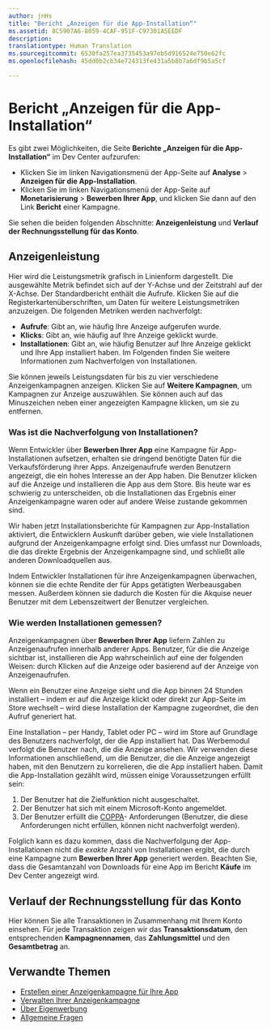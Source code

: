 ```yaml
---
author: jnHs
title: "Bericht „Anzeigen für die App-Installation“"
ms.assetid: 8C5907A6-8059-4CAF-951F-C97301A5EEDF
description: 
translationtype: Human Translation
ms.sourcegitcommit: 6530fa257ea3735453a97eb5d916524e750e62fc
ms.openlocfilehash: 45dd0b2cb34e724313fe431a5b8b7a6df9b5a5cf

---
```


# Bericht „Anzeigen für die App-Installation“

Es gibt zwei Möglichkeiten, die Seite **Berichte „Anzeigen für die App-Installation“** im Dev Center aufzurufen:

-   Klicken Sie im linken Navigationsmenü der App-Seite auf **Analyse** &gt; **Anzeigen für die App-Installation**.
-   Klicken Sie im linken Navigationsmenü der App-Seite auf **Monetarisierung** &gt; **Bewerben Ihrer App**, und klicken Sie dann auf den Link **Bericht** einer Kampagne.

Sie sehen die beiden folgenden Abschnitte: **Anzeigenleistung** und **Verlauf der Rechnungsstellung für das Konto**.

## Anzeigenleistung

Hier wird die Leistungsmetrik grafisch in Linienform dargestellt. Die ausgewählte Metrik befindet sich auf der Y-Achse und der Zeitstrahl auf der X-Achse. Der Standardbericht enthält die Aufrufe. Klicken Sie auf die Registerkartenüberschriften, um Daten für weitere Leistungsmetriken anzuzeigen. Die folgenden Metriken werden nachverfolgt:

-   **Aufrufe**: Gibt an, wie häufig Ihre Anzeige aufgerufen wurde.
-   **Klicks**: Gibt an, wie häufig auf Ihre Anzeige geklickt wurde.
-   **Installationen**: Gibt an, wie häufig Benutzer auf Ihre Anzeige geklickt und Ihre App installiert haben. Im Folgenden finden Sie weitere Informationen zum Nachverfolgen von Installationen.

Sie können jeweils Leistungsdaten für bis zu vier verschiedene Anzeigenkampagnen anzeigen. Klicken Sie auf **Weitere Kampagnen**, um Kampagnen zur Anzeige auszuwählen. Sie können auch auf das Minuszeichen neben einer angezeigten Kampagne klicken, um sie zu entfernen.

### Was ist die Nachverfolgung von Installationen?

Wenn Entwickler über **Bewerben Ihrer App** eine Kampagne für App-Installationen aufsetzen, erhalten sie dringend benötigte Daten für die Verkaufsförderung ihrer Apps. Anzeigenaufrufe werden Benutzern angezeigt, die ein hohes Interesse an der App haben. Die Benutzer klicken auf die Anzeige und installieren die App aus dem Store. Bis heute war es schwierig zu unterscheiden, ob die Installationen das Ergebnis einer Anzeigenkampagne waren oder auf andere Weise zustande gekommen sind.

Wir haben jetzt Installationsberichte für Kampagnen zur App-Installation aktiviert, die Entwicklern Auskunft darüber geben, wie viele Installationen aufgrund der Anzeigenkampagne erfolgt sind. Dies umfasst nur Downloads, die das direkte Ergebnis der Anzeigenkampagne sind, und schließt alle anderen Downloadquellen aus.

Indem Entwickler Installationen für ihre Anzeigenkampagnen überwachen, können sie die echte Rendite der für Apps getätigten Werbeausgaben messen. Außerdem können sie dadurch die Kosten für die Akquise neuer Benutzer mit dem Lebenszeitwert der Benutzer vergleichen.

### Wie werden Installationen gemessen?

Anzeigenkampagnen über **Bewerben Ihrer App** liefern Zahlen zu Anzeigenaufrufen innerhalb anderer Apps. Benutzer, für die die Anzeige sichtbar ist, installieren die App wahrscheinlich auf eine der folgenden Weisen: durch Klicken auf die Anzeige oder basierend auf der Anzeige von Anzeigenaufrufen.

Wenn ein Benutzer eine Anzeige sieht und die App binnen 24 Stunden installiert – indem er auf die Anzeige klickt oder direkt zur App-Seite im Store wechselt – wird diese Installation der Kampagne zugeordnet, die den Aufruf generiert hat.

Eine Installation – per Handy, Tablet oder PC – wird im Store auf Grundlage des Benutzers nachverfolgt, der die App installiert hat. Das Werbemodul verfolgt die Benutzer nach, die die Anzeige ansehen. Wir verwenden diese Informationen anschließend, um die Benutzer, die die Anzeige angezeigt haben, mit den Benutzern zu korrelieren, die die App installiert haben. Damit die App-Installation gezählt wird, müssen einige Voraussetzungen erfüllt sein:

1.  Der Benutzer hat die Zielfunktion nicht ausgeschaltet.
2.  Der Benutzer hat sich mit einem Microsoft-Konto angemeldet.
3.  Der Benutzer erfüllt die [COPPA](http://go.microsoft.com/fwlink?LinkId=536558)- Anforderungen (Benutzer, die diese Anforderungen nicht erfüllen, können nicht nachverfolgt werden).

Folglich kann es dazu kommen, dass die Nachverfolgung der App-Installationen nicht die *exakte* Anzahl von Installationen ergibt, die durch eine Kampagne zum **Bewerben Ihrer App** generiert werden. Beachten Sie, dass die Gesamtanzahl von Downloads für eine App im Bericht **Käufe** im Dev Center angezeigt wird.

## Verlauf der Rechnungsstellung für das Konto

Hier können Sie alle Transaktionen in Zusammenhang mit Ihrem Konto einsehen. Für jede Transaktion zeigen wir das **Transaktionsdatum**, den entsprechenden **Kampagnennamen**, das **Zahlungsmittel** und den **Gesamtbetrag** an.

## Verwandte Themen

* [Erstellen einer Anzeigenkampagne für Ihre App](create-an-ad-campaign-for-your-app.md)
* [Verwalten Ihrer Anzeigenkampagne](managing-your-ad-campaign.md)
* [Über Eigenwerbung](about-house-ads.md)
* [Allgemeine Fragen](common-questions.md)
 

 







<!--HONumber=Aug16_HO3-->


